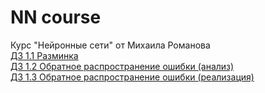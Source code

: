 # NN course
Курс "Нейронные сети" от Михаила Романова     
[ДЗ 1.1 Разминка](https://stepik.org/invitation/dfc856ba481b53de25e936ffe920a5ccad4f9e60/?)              
[ДЗ 1.2 Обратное распространение ошибки (анализ)](https://stepik.org/invitation/7a8383484081d7466dea4077fa1dd499e0e9f329/?)     
[ДЗ 1.3 Обратное распространение ошибки (реализация)](https://stepik.org/invitation/243898f029163ad55bd28316765d478628e442ff/?)
